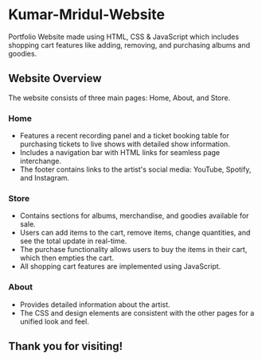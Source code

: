 # Kumar-Mridul-Website

Portfolio Website made using HTML, CSS & JavaScript which includes shopping cart features like adding, removing, and purchasing albums and goodies.

## Website Overview

The website consists of three main pages: Home, About, and Store.

### Home
- Features a recent recording panel and a ticket booking table for purchasing tickets to live shows with detailed show information.
- Includes a navigation bar with HTML links for seamless page interchange.
- The footer contains links to the artist's social media: YouTube, Spotify, and Instagram.

### Store
- Contains sections for albums, merchandise, and goodies available for sale.
- Users can add items to the cart, remove items, change quantities, and see the total update in real-time.
- The purchase functionality allows users to buy the items in their cart, which then empties the cart.
- All shopping cart features are implemented using JavaScript.

### About
- Provides detailed information about the artist.
- The CSS and design elements are consistent with the other pages for a unified look and feel.

## Thank you for visiting!

